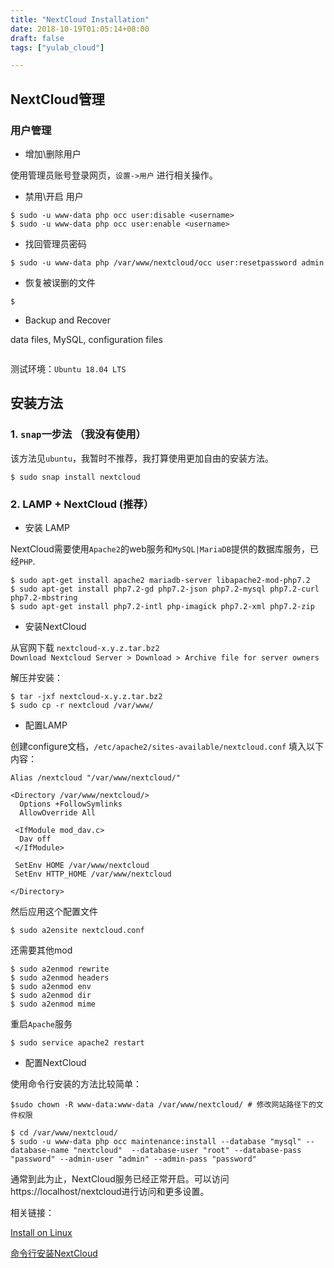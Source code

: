 ```yaml
---
title: "NextCloud Installation"
date: 2018-10-19T01:05:14+08:00
draft: false
tags: ["yulab_cloud"]

---
```



## NextCloud管理

### 用户管理

+ 增加\删除用户

使用管理员账号登录网页，`设置->用户` 进行相关操作。

<!--more-->

+ 禁用\开启 用户

```
$ sudo -u www-data php occ user:disable <username>
$ sudo -u www-data php occ user:enable <username>
```

+ 找回管理员密码

```
$ sudo -u www-data php /var/www/nextcloud/occ user:resetpassword admin
```

+ 恢复被误删的文件

```
$ 
```

+ Backup and Recover

data files, MySQL, configuration files

```

```






测试环境：`Ubuntu 18.04 LTS`

## 安装方法

### 1. `snap`一步法 （我没有使用）

该方法见`ubuntu`，我暂时不推荐，我打算使用更加自由的安装方法。

```
$ sudo snap install nextcloud
```

<!--more-->

### 2. LAMP + NextCloud (推荐）

+ 安装 LAMP

NextCloud需要使用`Apache2`的web服务和`MySQL|MariaDB`提供的数据库服务，已经`PHP`.

```
$ sudo apt-get install apache2 mariadb-server libapache2-mod-php7.2
$ sudo apt-get install php7.2-gd php7.2-json php7.2-mysql php7.2-curl php7.2-mbstring
$ sudo apt-get install php7.2-intl php-imagick php7.2-xml php7.2-zip
```

+ 安装NextCloud

从官网下载 `nextcloud-x.y.z.tar.bz2`  
`Download Nextcloud Server > Download > Archive file for server owners `

解压并安装：

```
$ tar -jxf nextcloud-x.y.z.tar.bz2
$ sudo cp -r nextcloud /var/www/
```

+ 配置LAMP

创建configure文档，`/etc/apache2/sites-available/nextcloud.conf`
填入以下内容：

```
Alias /nextcloud "/var/www/nextcloud/"

<Directory /var/www/nextcloud/>
  Options +FollowSymlinks
  AllowOverride All

 <IfModule mod_dav.c>
  Dav off
 </IfModule>

 SetEnv HOME /var/www/nextcloud
 SetEnv HTTP_HOME /var/www/nextcloud

</Directory>
```

然后应用这个配置文件

```
$ sudo a2ensite nextcloud.conf
```

还需要其他mod

```
$ sudo a2enmod rewrite
$ sudo a2enmod headers
$ sudo a2enmod env
$ sudo a2enmod dir
$ sudo a2enmod mime
```

重启`Apache`服务

```
$ sudo service apache2 restart
```

+ 配置NextCloud

使用命令行安装的方法比较简单：

```
$sudo chown -R www-data:www-data /var/www/nextcloud/ # 修改网站路径下的文件权限

$ cd /var/www/nextcloud/
$ sudo -u www-data php occ maintenance:install --database "mysql" --database-name "nextcloud"  --database-user "root" --database-pass "password" --admin-user "admin" --admin-pass "password"
```

通常到此为止，NextCloud服务已经正常开启。可以访问https://localhost/nextcloud进行访问和更多设置。

相关链接：  

[Install on Linux](https://docs.nextcloud.com/server/14/admin_manual/installation/source_installation.html#pretty-urls-label)

[命令行安装NextCloud](https://docs.nextcloud.com/server/14/admin_manual/installation/command_line_installation.html)








